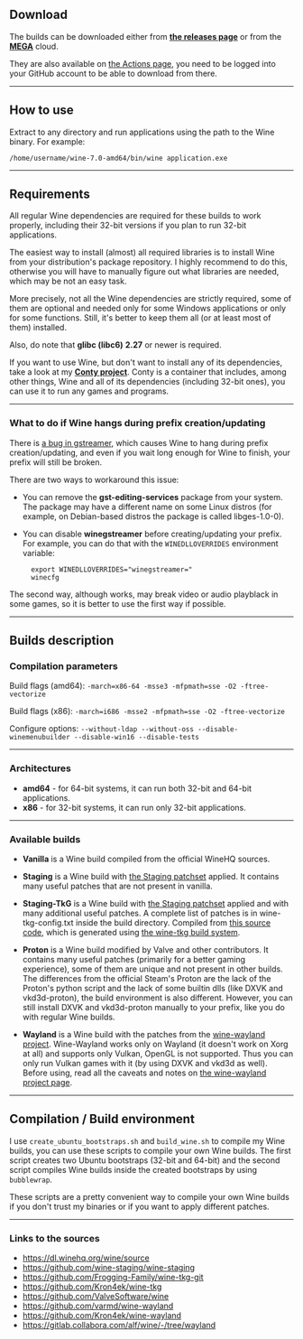 ## Download

The builds can be downloaded either from [**the releases page**](https://github.com/Kron4ek/Wine-Builds/releases) or from the **[MEGA](https://mega.nz/folder/ZZUV1K7J#kIenmTQoi0if-SAcMSuAHA)** cloud. 

They are also available on [the Actions page](https://github.com/Kron4ek/Wine-Builds/actions), you need to be logged into your GitHub account to be able to download from there.

---

## How to use

Extract to any directory and run applications using the path to the Wine binary. For example:

    /home/username/wine-7.0-amd64/bin/wine application.exe

---

## Requirements

All regular Wine dependencies are required for these builds to work properly, including their 32-bit versions if you plan to run 32-bit applications.

The easiest way to install (almost) all required libraries is to install Wine from your distribution's package repository. I highly recommend to do this, otherwise you will have to manually figure out what libraries are needed, which may be not an easy task.

More precisely, not all the Wine dependencies are strictly required, some of them are optional and needed only for some Windows applications or only for some functions. Still, it's better to keep them all (or at least most of them) installed.

Also, do note that **glibc (libc6)** **2.27** or newer is required.

If you want to use Wine, but don't want to install any of its dependencies, take a look at my [**Conty project**](https://github.com/Kron4ek/Conty). Conty is a container that includes, among other things, Wine and all of its dependencies (including 32-bit ones), you can use it to run any games and programs.

---

### What to do if Wine hangs during prefix creation/updating

There is [a bug in gstreamer](https://bugs.winehq.org/show_bug.cgi?id=51086), which causes Wine to hang during prefix creation/updating, and even if you wait long enough for Wine to finish, your prefix will still be broken.

There are two ways to workaround this issue:

* You can remove the **gst-editing-services** package from your system. The package may have a different name on some Linux distros (for example, on Debian-based distros the package is called libges-1.0-0).
* You can disable **winegstreamer** before creating/updating your prefix. For example, you can do that with the `WINEDLLOVERRIDES` environment variable:

        export WINEDLLOVERRIDES="winegstreamer="
        winecfg

The second way, although works, may break video or audio playblack in some games, so it is better to use the first way if possible.

---

## Builds description

### Compilation parameters

Build flags (amd64): `-march=x86-64 -msse3 -mfpmath=sse -O2 -ftree-vectorize`

Build flags (x86): `-march=i686 -msse2 -mfpmath=sse -O2 -ftree-vectorize`

Configure options: `--without-ldap --without-oss --disable-winemenubuilder --disable-win16 --disable-tests`

---

### Architectures

* **amd64** - for 64-bit systems, it can run both 32-bit and 64-bit applications.
* **x86** - for 32-bit systems, it can run only 32-bit applications.

---

### Available builds

* **Vanilla** is a Wine build compiled from the official WineHQ sources.

* **Staging** is a Wine build with [the Staging patchset](https://github.com/wine-staging/wine-staging) applied. It contains many useful patches that are not present in vanilla.

* **Staging-TkG** is a Wine build with [the Staging patchset](https://github.com/wine-staging/wine-staging) applied and with many additional useful patches. A complete list of patches is in wine-tkg-config.txt inside the build directory. Compiled from [this source code](https://github.com/Kron4ek/wine-tkg), which is generated using [the wine-tkg build system](https://github.com/Frogging-Family/wine-tkg-git).

* **Proton** is a Wine build modified by Valve and other contributors. It contains many useful patches (primarily for a better gaming experience), some of them are unique and not present in other builds. The differences from the official Steam's Proton are the lack of the Proton's python script and the lack of some builtin dlls (like DXVK and vkd3d-proton), the build environment is also different. However, you can still install DXVK and vkd3d-proton manually to your prefix, like you do with regular Wine builds.

* **Wayland** is a Wine build with the patches from the [wine-wayland project](https://github.com/varmd/wine-wayland). Wine-Wayland works only on Wayland (it doesn't work on Xorg at all) and supports only Vulkan, OpenGL is not supported. Thus you can only run Vulkan games with it (by using DXVK and vkd3d as well). Before using, read all the caveats and notes on [the wine-wayland project page](https://github.com/varmd/wine-wayland).
---

## Compilation / Build environment

I use `create_ubuntu_bootstraps.sh` and `build_wine.sh` to compile my Wine builds, you can use these scripts to compile your own Wine builds. The first script creates two Ubuntu bootstraps (32-bit and 64-bit) and the second script compiles Wine builds inside the created bootstraps by using `bubblewrap`.

These scripts are a pretty convenient way to compile your own Wine builds if you don't trust my binaries or if you want to apply different patches.

---

### Links to the sources

* https://dl.winehq.org/wine/source
* https://github.com/wine-staging/wine-staging
* https://github.com/Frogging-Family/wine-tkg-git
* https://github.com/Kron4ek/wine-tkg
* https://github.com/ValveSoftware/wine
* https://github.com/varmd/wine-wayland
* https://github.com/Kron4ek/wine-wayland
* https://gitlab.collabora.com/alf/wine/-/tree/wayland
